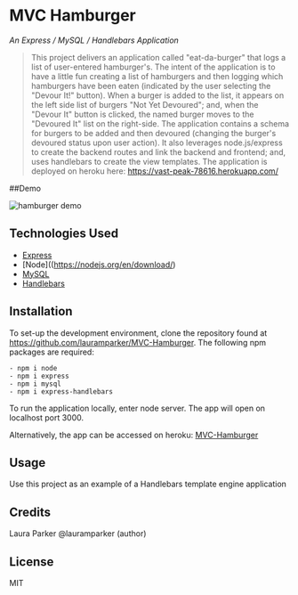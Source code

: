 # MVC Hamburger
 _An Express / MySQL / Handlebars Application_


>   This project delivers an application called "eat-da-burger" that logs a list of user-entered hamburger's.  The intent of the application is to have a little fun creating a list of hamburgers and then logging which hamburgers have been eaten (indicated by the user selecting the "Devour It!" button).  When a burger is added to the list, it appears on the left side list of burgers "Not Yet Devoured"; and, when the "Devour It" button is clicked, the named burger moves to the "Devoured It" list on the right-side. The application contains a schema for burgers to be added and then devoured (changing the burger's devoured status upon user action). It also leverages node.js/express to create the backend routes and link the backend and frontend; and, uses handlebars to create the view templates.  The application is deployed on heroku here:  https://vast-peak-78616.herokuapp.com/

##Demo

![hamburger demo](https://github.com/lauramparker/MVC-Hamburger/blob/main/images/MVC%Hamburgers.gif)

## Technologies Used
- [Express](https://expressjs.com/)
- [Node]((https://nodejs.org/en/download/)
- [MySQL](https://www.mysql.com/)
- [Handlebars](https://handlebarsjs.com)


## Installation

To set-up the development environment, clone the repository found at https://github.com/lauramparker/MVC-Hamburger. The following npm packages are required: 
```
- npm i node 
- npm i express
- npm i mysql
- npm i express-handlebars
```

To run the application locally, enter node server. The app will  open on localhost port 3000.

Alternatively, the app can be accessed on heroku: [MVC-Hamburger](https://vast-peak-78616.herokuapp.com/)

## Usage
Use this project as an example of a Handlebars template engine application

## Credits
Laura Parker @lauramparker (author)

## License
MIT
